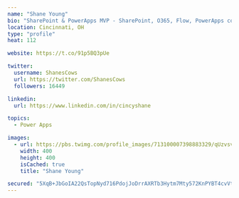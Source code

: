```yaml
---
name: "Shane Young"
bio: "SharePoint & PowerApps MVP - SharePoint, O365, Flow, PowerApps consulting? @PowerApps911 | Pure Snark? You found it."
location: Cincinnati, OH
type: "profile"
heat: 112

website: https://t.co/91p5BQ3pUe

twitter:
  username: ShanesCows
  url: https://twitter.com/ShanesCows
  followers: 16449

linkedin:
  url: https://www.linkedin.com/in/cincyshane

topics:
  - Power Apps

images:
  - url: https://pbs.twimg.com/profile_images/713100007398883329/qUzvsvQ3_400x400.jpg
    width: 400
    height: 400
    isCached: true
    title: "Shane Young"

secured: "5XqB+JbGoIA22QsTopNyd716PdojJoDrrAXRTb3Hytm7Mty572KnPYBT4cvVt+e/0b4Y7kOGh6BUvrP44wHnGqyUCH1+PFMhvGHv7cITmuqa9FHa+ceYOFHvczhTTHp1bRAtUvCFkDkk7/XpBtJtR8uwt75XVVtvanvZb8rZkYVZ24Ed+TnKiX4O9b/tJ3nLEweBUMMbhF+uHw6sQNboSxKhSB5HoyTSeyD7bFWGixhPgTT8fgCdzehRosVvl7jcw92TOd5UHK8r4dU8YIMaXqRvkiNP+bNiNiQEphw9udoqhC+da7KwcCYCnETqFqzIJqoiaESqQbjg0twRF3tOEnvVWjWvCgPQo6eImk0+dPdVXlgnxleMr0SsPfBfWK10a6rfYpZMBfep1uhuIsS+4LWl0F1bO+yXR7iwoRuoht8=;Tugv4u9DOH44p8Vd1lDi1A=="
---
```


